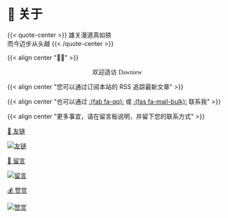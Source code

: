 # 🏡 关于


{{< quote-center >}}
雄关漫道真如铁<br>
而今迈步从头越
{{< /quote-center >}}

{{< align center "👏🏻" >}}

<center>  欢迎造访 <font face="LXGW WenKai Screen" > Dawniew </font> </center>

{{< align center "您可以通过订阅本站的 RSS 追踪最新文章" >}}

{{< align center "也可以通过 [:(fab fa-qq):](http://wpa.qq.com/msgrd?v=3&uin=1337253857&site=qg&menu=yes) 或 [:(fas fa-mail-bulk):](mailto:ralvine@163.com) 联系我" >}}

{{< align center "更多事宜，请在留言板说明，并留下您的联系方式" >}}


<div class="subpage-box">
  <div class="subpage-box-cover">
    <a href="https://blog.ralvines.top/about/friend/" data-pjax-state="">
      <p class="image-caption">🤝 友链</p>
      <img alt="友链" data-src="" src="https://z1.ax1x.com/2023/10/30/pim0YPf.png" data-loaded="true">
    </a>
  </div>
  <div class="subpage-box-cover">
    <a href="https://blog.ralvines.top/about/board/" data-pjax-state="">
      <p class="image-caption">📰 留言</p>
      <img alt="留言" data-src="" src="https://z1.ax1x.com/2023/10/30/pim0GIP.png" data-loaded="true">
    </a>
  </div>
  <div class="subpage-box-cover">
    <a href="https://blog.ralvines.top/about/praise/" data-pjax-state="">
      <p class="image-caption">💰 赞赏</p>
      <img alt="赞赏" data-src="" src="https://z1.ax1x.com/2023/10/30/pim0tG8.png" data-loaded="true">
    </a>
  </div>
</div>




